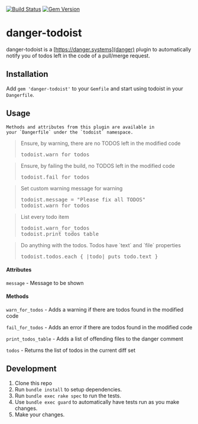 [![Build Status](https://travis-ci.org/hanneskaeufler/danger-todoist.svg?branch=master)](https://travis-ci.org/hanneskaeufler/danger-todoist) [![Gem Version](https://badge.fury.io/rb/danger-todoist.svg)](https://badge.fury.io/rb/danger-todoist)

# danger-todoist

danger-todoist is a [https://danger.systems](danger) plugin to automatically notify you of
todos left in the code of a pull/merge request.

## Installation

Add `gem 'danger-todoist'` to your `Gemfile` and start using todoist in your `Dangerfile`.

## Usage

    Methods and attributes from this plugin are available in
    your `Dangerfile` under the `todoist` namespace.

<blockquote>Ensure, by warning, there are no TODOS left in the modified code
  <pre>
todoist.warn_for_todos</pre>
</blockquote>

<blockquote>Ensure, by failing the build, no TODOS left in the modified code
  <pre>
todoist.fail_for_todos</pre>
</blockquote>

<blockquote>Set custom warning message for warning
  <pre>
todoist.message = "Please fix all TODOS"
todoist.warn_for_todos</pre>
</blockquote>

<blockquote>List every todo item
  <pre>
todoist.warn_for_todos
todoist.print_todos_table</pre>
</blockquote>

<blockquote>Do anything with the todos. Todos have `text` and `file` properties
  <pre>
todoist.todos.each { |todo| puts todo.text }</pre>
</blockquote>

#### Attributes

`message` - Message to be shown

#### Methods

`warn_for_todos` - Adds a warning if there are todos found in the modified code

`fail_for_todos` - Adds an error if there are todos found in the modified code

`print_todos_table` - Adds a list of offending files to the danger comment

`todos` - Returns the list of todos in the current diff set

## Development

1. Clone this repo
2. Run `bundle install` to setup dependencies.
3. Run `bundle exec rake spec` to run the tests.
4. Use `bundle exec guard` to automatically have tests run as you make changes.
5. Make your changes.


